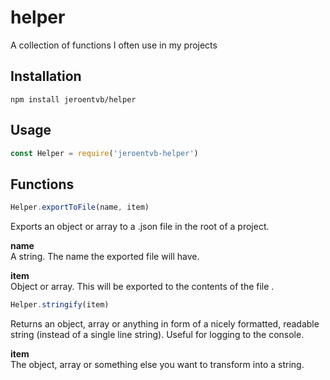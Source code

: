 # helper
A collection of functions I often use in my projects

## Installation
```
npm install jeroentvb/helper
```

## Usage
```js
const Helper = require('jeroentvb-helper')
```

## Functions
```js
Helper.exportToFile(name, item)
```
Exports an object or array to a .json file in the root of a project.  

**name**  
A string. The name the exported file will have.  

**item**  
Object or array. This will be exported to the contents of the file .

```js
Helper.stringify(item)
```
Returns an object, array or anything in form of a nicely formatted, readable string (instead of a single line string). Useful for logging to the console. 

**item**  
The object, array or something else you want to transform into a string.  
